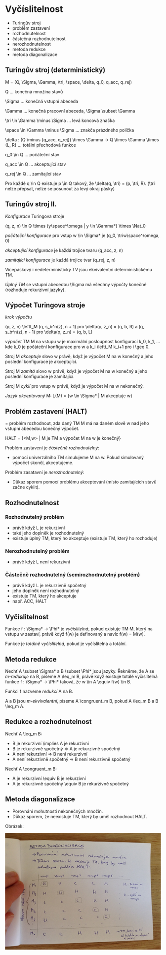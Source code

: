 # Vyčíslitelnost
- Turingův stroj
- problém zastavení
- rozhodnutelnost
- částečná rozhodnutelnost
- nerozhodnutelnost
- metoda redukce
- metoda diagonalizace

## Turingův stroj (deterministický)

M = (Q, \Sigma, \Gamma, \tri, \space, \delta, q_0, q_acc, q_rej)

Q ... konečná množina stavů

\Sigma ... konečná vstupní abeceda

\Gamma ... konečná pracovní abeceda, \Sigma \subset \Gamma

\tri \in \Gamma \minus \Sigma ... levá koncová značka

\space \in \Gamma \minus \Sigma ... znakča prázdného políčka

\delta : (Q \minus {q_acc, q_rej}) \times \Gamma -> Q \times \Gamma \times {L, R} ... totální přechodová funkce

q_0 \in Q ... počáteční stav

q_acc \in Q ... akceptující stav

q_rej \in Q ... zamítající stav

Pro každé q \in Q existuje p \in Q takový, že \delta(q, \tri) = (p, \tri, R). (\tri nelze přepsat, nelze se posunout za levý okraj pásky)

## Turingův stroj II.

_Konfigurace_ Turingova stroje

(q, z, n) \in Q \times {y\space^\omega | y \in \Gamma*} \times \Nat_0

_počáteční konfigurace_ pro vstup w \in \Sigma* je (q_0, \triw\space^\omega, 0)

_akceptující konfigurace_ je každá trojice tvaru (q_acc, z, n)

_zamítající konfigurace_ je každá trojice tvar (q_rej, z, n)

Vícepáskový i nedeterministický TV jsou ekvivalentní deterministickému TM.

_Úplný TM_ se vstupní abecedou \Sigma má všechny výpočty konečné (rozhoduje rekurzivní jazyky).

## Výpočet Turingova stroje

_krok výpočtu_

(p, z, n) \leftt_M (q, s_b^n(z), n + 1) pro \delta(p, z_n) = (q, b, R) a (q, s_b^n(z), n - 1) pro \delta(p, z_n) = (q, b, L)

_výpočet_ TM M na vstupu w je maximální posloupnost konfigurací k_0, k_1, ... kde k_0 je počáteční konfigurace pro w a k_i \leftt_M k_i+1 pro i \geq 0.


Stroj M _akceptuje_ slovo w právě, když je výpočet M na w konečný a jeho poslední konfigurace je akceptující.

Stroj M _zamítá_ slovo w právě, když je výpočet M na w konečný a jeho poslední konfigurace je zamítající.

Stroj M _cyklí_ pro vstup w právě, když je výpočet M na w nekonečný.

_Jazyk akceptovaný_ M: L(M) = {w \in \Sigma* | M akceptuje w}

## Problém zastavení (HALT)
= problém rozhodnout, zda daný TM M má na daném slově w nad jeho vstupní abecedou konečný výpočet.

HALT = {<M,w> | M je TM a výpočet M na w je konečný}

Problém zastavení je _částečně rozhodnutelný_:
- pomocí univerzálního TM simulujeme M na w. Pokud simulovaný výpočet skončí, akceptujeme.

Problém zasatavní je _nerozhodnutelný_:
- Důkaz sporem pomocí problému akceptování (místo zamítajících stavů začne cyklit).

## Rozhodnutelnost

### Rozhodnutelný problém
- právě když L je rekurzivní
- také jeho doplněk je rozhodnutelný
- existuje úplný TM, který ho akceptuje (existuje TM, který ho rozhoduje)

### Nerozhodnutelný problém
- právě když L není rekurzivní

### Částečně rozhodnutelný (semirozhodnutelný problém)
- právě když L je rekurzivně spočetný
- jeho doplněk není rozhodnutelný
- existuje TM, který ho akceptuje
- např. ACC, HALT

## Vyčíslitelnost
Funkce f : \Sigma* -> \Phi* je _vyčíslitelná_, pokud existuje TM M, který na vstupu w zastaví, právě když f(w) je definovaný a navíc f(w) = M(w).

Funkce je _totálně vyčíslitelná_, pokud je vyčíslitelná a totální. 

## Metoda redukce
Nechť A \subset \Sigma* a B \subset \Phi* jsou jazyky. Řekněme, že A se _m-redukuje_ na B, píšeme A \leq_m B, právě když existuje totálě vyčíslitelná funkce f : \Sigma* -> \Phi* taková, že w \in A \equiv f(w) \in B.

Funkci f nazveme _redukcí_ A na B.

A a B jsou _m-ekvivalentní_, píseme A \congruent_m B, pokud A \leq_m B a B \leq_m A.

## Redukce a rozhodnutelnost

Nechť A \leq_m B:
- B je rekurzivní \implies A je rekurzivní
- B je rekurzivně spočetný => A je rekurzivně spočetný
- A není rekurzivní => B není rekurzivní
- A není rekurzivně spočetný => B není rekurzivně spočetný

Nechť A \congruent_m B:
- A je rekurzivní \equiv B je rekurzivní
- A je rekurzivně spočetný \equiv B je rekurzivně spočetný

## Metoda diagonalizace
- Porovnání mohutnosti nekonečných množin.
- Důkaz sporem, že neexistuje TM, který by uměl rozhodnout HALT.

Obrázek:

![](13/IMG_4717.JPG)